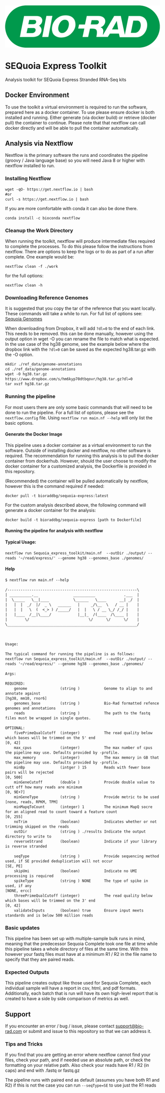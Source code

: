 ![Bio-Rad Laboratories](src/vendor-logo.png?raw=true "Title")

# SEQuoia Express Toolkit
Analysis toolkit for SEQuoia Express Stranded RNA-Seq kits 

## Docker Environment
To use the toolkit a virtual environment is required to run the software, prepared here as a docker container. To use please ensure docker is both installed and running. Either generate (via docker build) or retrieve (docker pull) the container to continue. Please note that that nextflow can call docker directly and will be able to pull the container automatically.

## Analysis via Nextflow
Nextflow is the primary software the runs and coordinates the pipeline (groovy / Java language base) so you will need Java 8 or higher with nextflow installed to run.

### Installing Nextflow 
```
wget -qO- https://get.nextflow.io | bash
#or
curl -s https://get.nextflow.io | bash
```
If you are more comfortable with conda it can also be done there. 
```
conda install -c bioconda nextflow
```

### Cleanup the Work Directory
When running the toolkit, nextflow will produce intermediate files required to complete the processes. To do this please follow the instructions from nextflow. There are options to keep the logs or to do as part of a run after complete. 
One example would be:
```
nextflow clean -f ./work
```
for the full options:
```
nextflow clean -h 
```

### Downloading Reference Genomes
It is suggested that you copy the tar of the reference that you want locally. These commands will take a while to run.
For full list of options see: [Sequoia Genomes](https://www.dropbox.com/sh/kqy6kt9qewqsmbl/AABSjlIs87-cWMLdLPd8eDOja?dl=0) 

When downloading from Dropbox, it will add `?dl=0` to the end of each link. This needs to be removed. this can be done manually, however using the output option in wget -O you can rename the file to match what is expected. In the use case of the hg38 genome, see the example below where the dropbox link with the `?dl=0` can be saved as the expected hg38.tar.gz with the -O option. 
 
```
mkdir ./ref_data/genome-annotations
cd ./ref_data/genome-annotations
wget -O hg38.tar.gz https://www.dropbox.com/s/hm6kyp70dtbqovr/hg38.tar.gz?dl=0
tar xvzf hg38.tar.gz
```

### Running the pipeline 
For most users there are only some basic commands that will need to be done to run the pipeline. For a full list of options, please see the `nextflow.config` file. Using `nextflow run main.nf --help` will only list the basic options. 

#### Generate the Docker Image
This pipeline uses a docker container as a virtual environment to run the software. Outside of installing docker and nextflow, no other software is required. The recommendation for running this analysis is to pull the docker container from dockerhub. However, should the user choose to modify the docker container for a customized analysis, the Dockerfile is provided in this repository. 

(Recommended) the container will be pulled automatically by nextflow, however this is the command required if needed: 

```
docker pull -t bioraddbg/sequoia-express:latest
```

For the custom analysis described above, the following command will generate a docker container for the analysis:

```
docker build -t bioraddbg/sequoia-express [path to Dockerfile]
```

#### Running the pipeline for analysis with nextflow 

#### Typical Usage:

```
nextflow run Sequoia_express_toolkit/main.nf  --outDir ./output/ --reads '~/read/express/' --genome hg38 --genomes_base ./genomes/
```
#### Help
```
$ nextflow run main.nf --help

/-----------------------------------------------------------\ 
| __________.__                __________             .___  |
|  \_____   \__|____           \______   \____      __| _/  |
|   |  |  _/  |/  _ \   ______   |     _/\__  \   / __ |    |
|   |  |   \  (  <_> ) /_____/   |  |   \ / __ \_/ /_/ |    |
|   |____  /__|\____/            |__|_  /(____  /\____ |    |
|        \/                           \/      \/      \/    |
\___________________________________________________________/



Usage:

The typical command for running the pipeline is as follows:
nextflow run Sequoia_express_toolkit/main.nf  --outDir ./output/ --reads '~/read/express/' --genome hg38 --genomes_base ./genomes/

Args:

REQUIRED:
    genome               (string )           Genome to align to and annotate against                                                                 [hg38, mm10, rnor6]       
    genomes_base         (string )           Bio-Rad formatted refence genomes and annotations                                                                                 
    reads                (string )           The path to the fastq files must be wrapped in single quotes.                           

OPTIONAL:
    fivePrimeQualCutoff  (integer)           The read quality below which bases will be trimmed on the 5' end        		                     [0, 42]                   
    max_cpus             (integer)           The max number of cpus the pipeline may use. Defaults provided by -profile.                                                       
    max_memory           (integer)           The max memory in GB that the pipeline may use. Defaults provided by -profile.                                                    
    minBp                (intger ) 15        Reads with fewer base pairs will be rejected                                                            [0, 500]                  
    minGeneCutoff        (double )           Provide double value to cutt off how many reads are minimum                                             [0, 9E+7]                 
    minGeneType          (string )           Provide metric to be used                                                                               [none, reads, RPKM, TPM]  
    minMapqToCount       (integer) 1         The minimum MapQ socre for an aligned read to count toward a feature count                              [0, 255]                  
    noTrim               (boolean)           Indicates whether or not trimming skipped on the reads                                                                            
    outDir               (string ) ./results Indicate the output directory to write to                                                                                         
    reverseStrand        (boolean)           Indicate if your library is reverse stranded                            
                                                          
    seqType              (string )           Provide sequencing method used, if SE provided deduplication will not occur                             [SE, PE]                  
    skipUmi              (boolean)           Indicate no UMI processing is required                                                        
    spikeType            (string ) NONE      The type of spike in used, if any                                                                       [NONE, ercc]              
    threePrimeQualCutoff (integer)           The read quality below which bases will be trimmed on the 3' end                                        [0, 42]                   
    validateInputs       (boolean) true      Ensure input meets standards and is below 500 million reads
```


### Basic updates
This pipeline has been set up with multiple-sample bulk runs in mind, meaning that the predecessor Sequoia Complete took one file at time while this pipeline takes a whole directory of files at the same time. 
With this however your fastq files must have at a minimum R1 / R2 in the file name to specify that they are paired reads.

### Expected Outputs
This pipeline creates output like those used for Sequoia Complete, each individual sample will have a report in csv, html, and pdf formats. Additionally, each batch that is run will have its own high-level report that is created to have a side by side comparison of metrics as well.

## Support
If you encounter an error / bug / issue, please contact support@bio-rad.com or submit and issue to this repository so that we can address it.

### Tips and Tricks
If you find that you are getting an error where nextflow cannot find your files, check your path, and if needed use an absolute path, or check the formatting on your relative path. Also check your reads have R1 / R2 (in caps) and end with .fastq or fastq.gz

The pipeline runs with paired end as default (assumes you have both R1 and R2) if this is not the case you can run `--seqType=SE` to use just the R1 reads 
